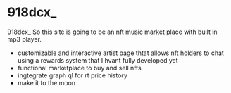 # 918dcx_
918dcx_
So this site is going to be an nft music market place with built in mp3 player.
* customizable and interactive artist page thtat allows nft holders to chat using a rewards system that I hvant fully developed yet
* functional marketplace to buy and sell nfts
* ingtegrate graph ql for rt price history
* make it to the moon

